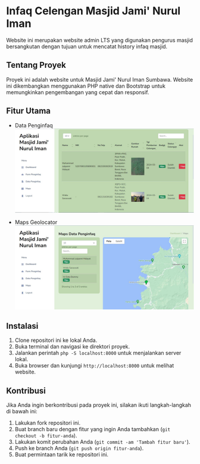# Infaq Celengan Masjid Jami' Nurul Iman

Website ini merupakan website admin LTS yang digunakan pengurus masjid bersangkutan dengan tujuan untuk mencatat history infaq masjid.

## Tentang Proyek

Proyek ini adalah website untuk Masjid Jami' Nurul Iman Sumbawa. Website ini dikembangkan menggunakan PHP native dan Bootstrap untuk memungkinkan pengembangan yang cepat dan responsif.

## Fitur Utama

- Data Penginfaq
![Logo Proyek](assets\images\Fitur1.JPG)

- Maps Geolocator
![Logo Proyek](assets\images\Fitur2.JPG)

## Instalasi

1. Clone repositori ini ke lokal Anda.
2. Buka terminal dan navigasi ke direktori proyek.
3. Jalankan perintah `php -S localhost:8000` untuk menjalankan server lokal.
4. Buka browser dan kunjungi `http://localhost:8000` untuk melihat website.

## Kontribusi

Jika Anda ingin berkontribusi pada proyek ini, silakan ikuti langkah-langkah di bawah ini:

1. Lakukan fork repositori ini.
2. Buat branch baru dengan fitur yang ingin Anda tambahkan (`git checkout -b fitur-anda`).
3. Lakukan komit perubahan Anda (`git commit -am 'Tambah fitur baru'`).
4. Push ke branch Anda (`git push origin fitur-anda`).
5. Buat permintaan tarik ke repositori ini.

